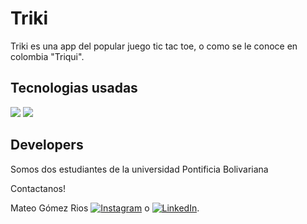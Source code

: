 # Triki
Triki es una app del popular juego tic tac toe, o como se le conoce en colombia "Triqui".

## Tecnologias usadas

![](https://img.shields.io/badge/Code-Java-informational?style=flat&logo=<LOGO_NAME>&logoColor=white&color=2bbc8a) ![](https://img.shields.io/badge/IDE-AndroidStudio-informational?style=flat&logo=<LOGO_NAME>&logoColor=white&color=2bbc8a)


<!-- Actual text -->

## Developers

Somos dos estudiantes de la universidad Pontificia Bolivariana

<!-- Actual text -->

Contactanos!

   Mateo Gómez Rios 
 [![Instagram][1.2]][1] o [![LinkedIn][2.2]][1].

<!-- Icons -->

[1.2]: https://i.imgur.com/kB0X80W_d.webp?maxwidth=760&fidelity=grand (instagram icon without padding)

[2.2]: https://i.imgur.com/PXyIkWx_d.webp?maxwidth=760&fidelity=grand (linkdn icon without padding)


<!-- Links to your social media accounts -->

[1]: https://www.instagram.com/daniel.castillob/?hl=es-la

